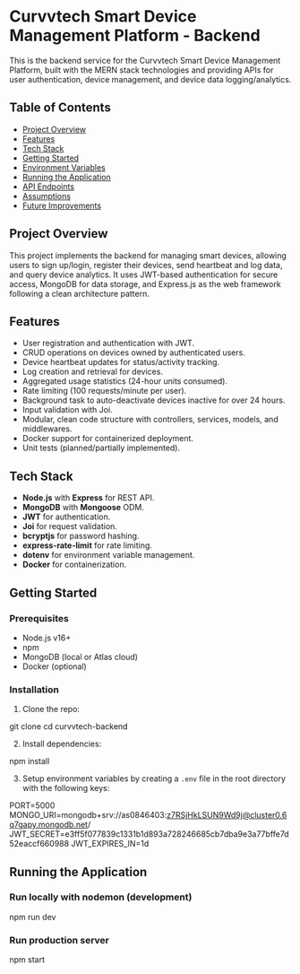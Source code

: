 # Curvvtech Smart Device Management Platform - Backend

This is the backend service for the Curvvtech Smart Device Management Platform, built with the MERN stack technologies and providing APIs for user authentication, device management, and device data logging/analytics.

## Table of Contents

- [Project Overview](#project-overview)
- [Features](#features)
- [Tech Stack](#tech-stack)
- [Getting Started](#getting-started)
- [Environment Variables](#environment-variables)
- [Running the Application](#running-the-application)
- [API Endpoints](#api-endpoints)
- [Assumptions](#assumptions)
- [Future Improvements](#future-improvements)

## Project Overview

This project implements the backend for managing smart devices, allowing users to sign up/login, register their devices, send heartbeat and log data, and query device analytics. It uses JWT-based authentication for secure access, MongoDB for data storage, and Express.js as the web framework following a clean architecture pattern.

## Features

- User registration and authentication with JWT.
- CRUD operations on devices owned by authenticated users.
- Device heartbeat updates for status/activity tracking.
- Log creation and retrieval for devices.
- Aggregated usage statistics (24-hour units consumed).
- Rate limiting (100 requests/minute per user).
- Background task to auto-deactivate devices inactive for over 24 hours.
- Input validation with Joi.
- Modular, clean code structure with controllers, services, models, and middlewares.
- Docker support for containerized deployment.
- Unit tests (planned/partially implemented).

## Tech Stack

- **Node.js** with **Express** for REST API.
- **MongoDB** with **Mongoose** ODM.
- **JWT** for authentication.
- **Joi** for request validation.
- **bcryptjs** for password hashing.
- **express-rate-limit** for rate limiting.
- **dotenv** for environment variable management.
- **Docker** for containerization.

## Getting Started

### Prerequisites

- Node.js v16+
- npm
- MongoDB (local or Atlas cloud)
- Docker (optional)

### Installation

1. Clone the repo:

git clone <your-repo-url>
cd curvvtech-backend

2. Install dependencies:

npm install

3. Setup environment variables by creating a `.env` file in the root directory with the following keys:

PORT=5000
MONGO_URI=mongodb+srv://as0846403:z7RSjHkLSUN9Wd9j@cluster0.6q7gapy.mongodb.net/
JWT_SECRET=e3ff5f077839c1331b1d893a728246685cb7dba9e3a77bffe7d52eaccf660988
JWT_EXPIRES_IN=1d

## Running the Application

### Run locally with nodemon (development)

npm run dev

### Run production server

npm start
